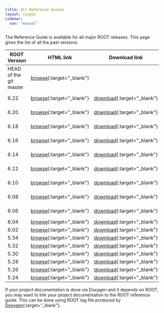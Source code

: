 ```yaml
---
title: All Reference Guides
layout: single
sidebar:
  nav: "manual"
---
```


The Reference Guide is available for all major ROOT releases.
This page gives the list of all the past versions.


| ROOT Version           | HTML link                                                                  | Download link                                                           | Link to the Tag file (*)                                            |
|------------------------|----------------------------------------------------------------------------|------------------------------------------------------------------------ |---------------------------------------------------------------------|
| HEAD of the git master | [browse](https://root.cern/doc/master/){:target="_blank"}                  |                                                                         | [tag file](https://root.cern/doc/master/ROOT.tag){:target="_blank"} |
| 6.22                   | [browse](https://root.cern/doc/v622/){:target="_blank"}                    | [download](https://root.cern/download/html622.tar.gz){:target="_blank"} | [tag file](https://root.cern/doc/v622/ROOT.tag){:target="_blank"}   |
| 6.20                   | [browse](https://root.cern/doc/v620/){:target="_blank"}                    | [download](https://root.cern/download/html620.tar.gz){:target="_blank"} | [tag file](https://root.cern/doc/v620/ROOT.tag){:target="_blank"}   |
| 6.18                   | [browse](https://root.cern/doc/v618/){:target="_blank"}                    | [download](https://root.cern/download/html618.tar.gz){:target="_blank"} | [tag file](https://root.cern/doc/v618/ROOT.tag){:target="_blank"}   |
| 6.16                   | [browse](https://root.cern/doc/v616/){:target="_blank"}                    | [download](https://root.cern/download/html616.tar.gz){:target="_blank"} | [tag file](https://root.cern/doc/v616/ROOT.tag){:target="_blank"}   |
| 6.14                   | [browse](https://root.cern/doc/v614/){:target="_blank"}                    | [download](https://root.cern/download/html614.tar.gz){:target="_blank"} | [tag file](https://root.cern/doc/v614/ROOT.tag){:target="_blank"}   |
| 6.12                   | [browse](https://root.cern/doc/v612/){:target="_blank"}                    | [download](https://root.cern/download/html612.tar.gz){:target="_blank"} | [tag file](https://root.cern/doc/v612/ROOT.tag){:target="_blank"}   |
| 6.10                   | [browse](https://root.cern/doc/v610/){:target="_blank"}                    | [download](https://root.cern/download/html610.tar.gz){:target="_blank"} | [tag file](https://root.cern/doc/v610/ROOT.tag){:target="_blank"}   |
| 6.08                   | [browse](https://root.cern/doc/v608/){:target="_blank"}                    | [download](https://root.cern/download/html608.tar.gz){:target="_blank"} | [tag file](https://root.cern/doc/v608/ROOT.tag){:target="_blank"}   |
| 6.06                   | [browse](https://root.cern/root/html606/){:target="_blank"}                | [download](https://root.cern/download/html606.tar.gz){:target="_blank"} | [tag file](https://root.cern/doc/v606/ROOT.tag){:target="_blank"}   |
| 6.04                   | [browse](https://root.cern/root/html604/ClassIndex.html){:target="_blank"} | [download](https://root.cern/download/html604.tar.gz){:target="_blank"} |
| 6.02                   | [browse](https://root.cern/root/html602/ClassIndex.html){:target="_blank"} | [download](https://root.cern/download/html602.tar.gz){:target="_blank"} |
| 5.34                   | [browse](https://root.cern/root/html534/ClassIndex.html){:target="_blank"} | [download](https://root.cern/download/html534.tar.gz){:target="_blank"} |
| 5.32                   | [browse](https://root.cern/root/html532/ClassIndex.html){:target="_blank"} | [download](https://root.cern/download/html532.tar.gz){:target="_blank"} |
| 5.30                   | [browse](https://root.cern/root/html530/ClassIndex.html){:target="_blank"} | [download](https://root.cern/download/html530.tar.gz){:target="_blank"} |
| 5.28                   | [browse](https://root.cern/root/html528/ClassIndex.html){:target="_blank"} | [download](https://root.cern/download/html528.tar.gz){:target="_blank"} |
| 5.26                   | [browse](https://root.cern/root/html526/ClassIndex.html){:target="_blank"} | [download](https://root.cern/download/html526.tar.gz){:target="_blank"} |
| 5.24                   | [browse](https://root.cern/root/html524/ClassIndex.html){:target="_blank"} | [download](https://root.cern/download/html524.tar.gz){:target="_blank"} |


If your project documentation is done via Doxygen and it depends on ROOT, you may want to
link your project documentation to the ROOT reference guide. This can be done using ROOT
tag file produced by [Doxygen](https://www.doxygen.nl){:target="_blank"}.
